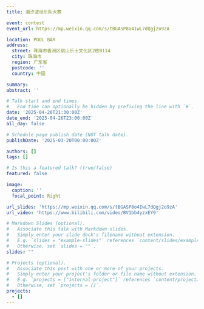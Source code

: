```yaml
---
title: 潮汐波动乐队大赛

event: contest
event_url: https://mp.weixin.qq.com/s/tBGASP8o4IwL7dQgj2o9zA

location: POOL BAR
address:
  street: 珠海市香洲区前山乐士文化区2栋B114
  city: 珠海市
  region: 广东省
  postcode: ''
  country: 中国

summary: 
abstract: ''

# Talk start and end times.
#   End time can optionally be hidden by prefixing the line with `#`.
date: '2025-04-26T21:30:00Z'
date_end: '2025-04-26T23:00:00Z'
all_day: false

# Schedule page publish date (NOT talk date).
publishDate: '2025-03-20T00:00:00Z'

authors: []
tags: []

# Is this a featured talk? (true/false)
featured: false

image:
  caption: ''
  focal_point: Right

url_slides: 'https://mp.weixin.qq.com/s/tBGASP8o4IwL7dQgj2o9zA'
url_video: 'https://www.bilibili.com/video/BV1bb4yzxEY9'

# Markdown Slides (optional).
#   Associate this talk with Markdown slides.
#   Simply enter your slide deck's filename without extension.
#   E.g. `slides = "example-slides"` references `content/slides/example-slides.md`.
#   Otherwise, set `slides = ""`.
slides: ""

# Projects (optional).
#   Associate this post with one or more of your projects.
#   Simply enter your project's folder or file name without extension.
#   E.g. `projects = ["internal-project"]` references `content/project/deep-learning/index.md`.
#   Otherwise, set `projects = []`.
projects:
  - []
---
```


